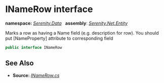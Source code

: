 # INameRow interface
**namespace:** *[Serenity.Data](../README.md#serenity.data-namespace)*   **assembly**: *[Serenity.Net.Entity](../README.md)*

Marks a row as having a Name field (e.g. description for row). You should put [NameProperty] attribute to corresponding field

```csharp
public interface INameRow
```

## See Also

* **Source:** *[INameRow.cs](https://github.com/serenity-is/Serenity/blob/master/src/Serenity.Net.Entity/Contracts/INameRow.cs)*